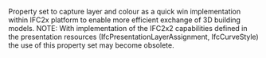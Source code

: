 ﻿Property set to capture layer and colour as a quick win implementation within IFC2x platform to enable more efficient exchange of 3D building models.
NOTE: With implementation of the IFC2x2 capabilities defined in the presentation resources (IfcPresentationLayerAssignment, IfcCurveStyle) the use of this property set may become obsolete.